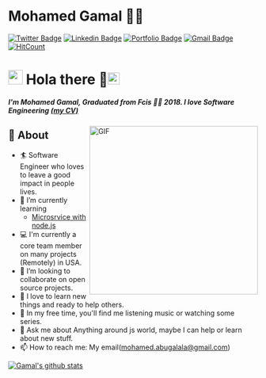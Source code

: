 # Mohamed Gamal 👨‍💻
[![Twitter Badge](https://img.shields.io/badge/@abu_galala-30302f?style=flat&logo=twitter&logoColor=blue)](https://twitter.com/abu_galala)
[![Linkedin Badge](https://img.shields.io/badge/mohamedabugalala-30302f?style=flat&logo=linkedin&logoColor=white)](https://linkedin.com/in/mohamedabugalala)
[![Portfolio Badge](https://img.shields.io/badge/mohamedGamalAbuGalala-informational)](https://codetrace.com/users/mohamedGamalAbuGalala)
[![Gmail Badge](https://img.shields.io/badge/mohamed.abugalala@gmai.com-30302f?style=flat&logo=Gmail&logoColor=red)](mailto:mohamed.abugalala@gmai.com)
[![HitCount](http://hits.dwyl.com/mohamedGamalAbuGalala/mohamedGamalAbuGalala.svg)](http://hits.dwyl.com/mohamedGamalAbuGalala/mohamedGamalAbuGalala)


# <img src="https://github.com/TheDudeThatCode/TheDudeThatCode/blob/master/Assets/Hi.gif" width="29px"> Hola there 👋<img src="https://github.com/TheDudeThatCode/TheDudeThatCode/blob/master/Assets/Earth.gif" width="24px">           
##### I'm Mohamed Gamal, Graduated from Fcis 👨‍💻 2018. I love Software Engineering [(my CV)](https://github.com/mohamedGamalAbuGalala/mohamedGamalAbuGalala/blob/master/Mohamed&#32;Gamal-&#32;Software&#32;Engineer.pdf)

<img align="right" alt="GIF" src="https://miro.medium.com/max/875/1*Urc28sbnORGOW5oyohQ06g.gif" width="340px" />

## 🧐 About
- 🏄‍ Software Engineer who loves to leave a good impact in people lives.
- 🌱 I’m currently learning
    * [Microsrvice with node.js](https://www.udemy.com/course/microservices-with-node-js-and-react/)
- 💻 I'm currently a core team member on many projects (Remotely) in USA.
- 👯 I’m looking to collaborate on open source projects.
- 🌱 I love to learn new things and ready to help others.
- 🎨 In my free time, you'll find me listening music or watching some series.
- 💬 Ask me about Anything around js world, maybe I can help or learn about new stuff.
- 📫 How to reach me: My email(mohamed.abugalala@gmail.com)


[![Gamal's github stats](https://github-readme-stats.vercel.app/api?username=mohamedGamalAbuGalala&count_private=true&show_icons=true&title_color=fff&icon_color=79ff97&text_color=9f9f9f&bg_color=151515)]()


<!--
### Hi there 👋
##### Check my [CV](https://github.com/mohamedGamalAbuGalala/mohamedGamalAbuGalala/blob/master/Mohamed&#32;Gamal-&#32;Software&#32;Engineer.pdf)

- 🔭 I’m currently working on Project with(Node with typescript, Prisma, react)
- ⚡ Fun fact: You don't know what you don't know :joy:

-->

<!--
**mohamedGamalAbuGalala/mohamedGamalAbuGalala** is a ✨ _special_ ✨ repository because its `README.md` (this file) appears on your GitHub profile.

Here are some ideas to get you started:

- 🔭 I’m currently working on ...
- 🌱 I’m currently learning ...
- 👯 I’m looking to collaborate on ...
- 🤔 I’m looking for help with ...
- 💬 Ask me about ...
- 📫 How to reach me: ...
- 😄 Pronouns: ...
- ⚡ Fun fact: ...
-->
